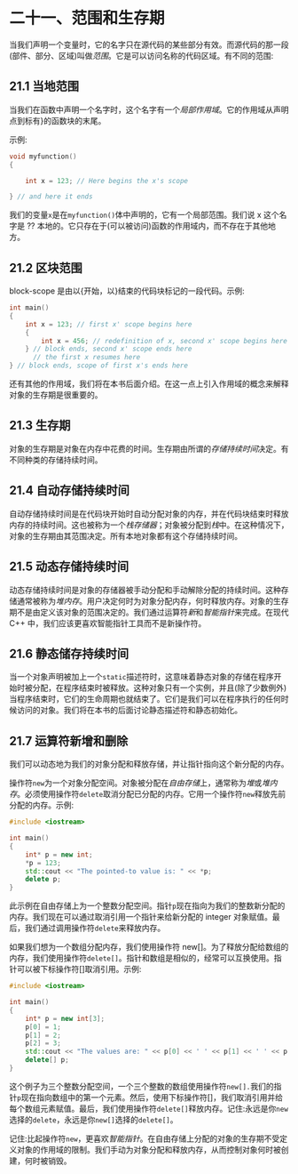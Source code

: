 # 二十一、范围和生存期

当我们声明一个变量时，它的名字只在源代码的某些部分有效。而源代码的那一段(部件、部分、区域)叫做*范围*。它是可以访问名称的代码区域。有不同的范围:

## 21.1 当地范围

当我们在函数中声明一个名字时，这个名字有一个*局部作用域*。它的作用域从声明点到标有}的函数块的末尾。

示例:

```cpp
void myfunction()
{

    int x = 123; // Here begins the x's scope

} // and here it ends

```

我们的变量`x`是在`myfunction()`体中声明的，它有一个局部范围。我们说 x 这个名字是 ?? 本地的。它只存在于(可以被访问)函数的作用域内，而不存在于其他地方。

## 21.2 区块范围

block-scope 是由以{开始，以}结束的代码块标记的一段代码。示例:

```cpp
int main()
{
    int x = 123; // first x' scope begins here
    {
        int x = 456; // redefinition of x, second x' scope begins here
    } // block ends, second x' scope ends here
      // the first x resumes here
} // block ends, scope of first x's ends here

```

还有其他的作用域，我们将在本书后面介绍。在这一点上引入作用域的概念来解释对象的生存期是很重要的。

## 21.3 生存期

对象的生存期是对象在内存中花费的时间。生存期由所谓的*存储持续时间*决定。有不同种类的存储持续时间。

## 21.4 自动存储持续时间

自动存储持续时间是在代码块开始时自动分配对象的内存，并在代码块结束时释放内存的持续时间。这也被称为一个*栈存储器*；对象被分配到*栈*中。在这种情况下，对象的生存期由其范围决定。所有本地对象都有这个存储持续时间。

## 21.5 动态存储持续时间

动态存储持续时间是对象的存储器被手动分配和手动解除分配的持续时间。这种存储通常被称为*堆内存*。用户决定何时为对象分配内存，何时释放内存。对象的生存期不是由定义该对象的范围决定的。我们通过运算符*新*和*智能指针*来完成。在现代 C++ 中，我们应该更喜欢智能指针工具而不是新操作符。

## 21.6 静态储存持续时间

当一个对象声明被加上一个`static`描述符时，这意味着静态对象的存储在程序开始时被分配，在程序结束时被释放。这种对象只有一个实例，并且(除了少数例外)当程序结束时，它们的生命周期也就结束了。它们是我们可以在程序执行的任何时候访问的对象。我们将在本书的后面讨论静态描述符和静态初始化。

## 21.7 运算符新增和删除

我们可以动态地为我们的对象分配和释放存储，并让指针指向这个新分配的内存。

操作符`new`为一个对象分配空间。对象被分配在*自由存储*上，通常称为*堆*或*堆内存*。必须使用操作符`delete`取消分配已分配的内存。它用一个操作符`new`释放先前分配的内存。示例:

```cpp
#include <iostream>

int main()
{
    int* p = new int;
    *p = 123;
    std::cout << "The pointed-to value is: " << *p;
    delete p;
}

```

此示例在自由存储上为一个整数分配空间。指针`p`现在指向为我们的整数新分配的内存。我们现在可以通过取消引用一个指针来给新分配的 integer 对象赋值。最后，我们通过调用操作符`delete`来释放内存。

如果我们想为一个数组分配内存，我们使用操作符 new[]。为了释放分配给数组的内存，我们使用操作符`delete[]`。指针和数组是相似的，经常可以互换使用。指针可以被下标操作符[]取消引用。示例:

```cpp
#include <iostream>

int main()
{
    int* p = new int[3];
    p[0] = 1;
    p[1] = 2;
    p[2] = 3;
    std::cout << "The values are: " << p[0] << ' ' << p[1] << ' ' << p[2];
    delete[] p;
}

```

这个例子为三个整数分配空间，一个三个整数的数组使用操作符`new[].`我们的指针`p`现在指向数组中的第一个元素。然后，使用下标操作符[]，我们取消引用并给每个数组元素赋值。最后，我们使用操作符`delete[]`释放内存。记住:永远是你`new`选择的`delete`，永远是你`new[]`选择的`delete[]`。

记住:比起操作符`new`，更喜欢*智能指针*。在自由存储上分配的对象的生存期不受定义对象的作用域的限制。我们手动为对象分配和释放内存，从而控制对象何时被创建，何时被销毁。